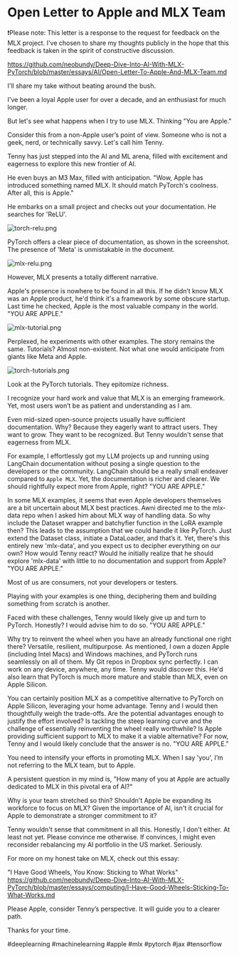# Open Letter to Apple and MLX Team

❗️Please note: This letter is a response to the request for feedback on the MLX project. I've chosen to share my thoughts publicly in the hope that this feedback is taken in the spirit of constructive discussion.

https://github.com/neobundy/Deep-Dive-Into-AI-With-MLX-PyTorch/blob/master/essays/AI/Open-Letter-To-Apple-And-MLX-Team.md

I'll share my take without beating around the bush.

I've been a loyal Apple user for over a decade, and an enthusiast for much longer.

But let's see what happens when I try to use MLX. Thinking "You are Apple."

Consider this from a non-Apple user’s point of view. Someone who is not a geek, nerd, or technically savvy. Let's call him Tenny.

Tenny has just stepped into the AI and ML arena, filled with excitement and eagerness to explore this new frontier of AI.

He even buys an M3 Max, filled with anticipation. "Wow, Apple has introduced something named MLX. It should match PyTorch's coolness. After all, this is Apple."

He embarks on a small project and checks out your documentation. He searches for 'ReLU'.

![torch-relu.png](images%2Ftorch-relu.png)

PyTorch offers a clear piece of documentation, as shown in the screenshot. The presence of 'Meta' is unmistakable in the document.

![mlx-relu.png](images%2Fmlx-relu.png)

However, MLX presents a totally different narrative.

Apple's presence is nowhere to be found in all this. If he didn’t know MLX was an Apple product, he'd think it's a framework by some obscure startup. Last time he checked, Apple is the most valuable company in the world. "YOU ARE APPLE."

![mlx-tutorial.png](images%2Fmlx-tutorial.png)

Perplexed, he experiments with other examples. The story remains the same. Tutorials? Almost non-existent. Not what one would anticipate from giants like Meta and Apple.

![torch-tutorials.png](images%2Ftorch-tutorials.png)

Look at the PyTorch tutorials. They epitomize richness.

I recognize your hard work and value that MLX is an emerging framework. Yet, most users won’t be as patient and understanding as I am.

Even mid-sized open-source projects usually have sufficient documentation. Why? Because they eagerly want to attract users. They want to grow. They want to be recognized. But Tenny wouldn't sense that eagerness from MLX.

For example, I effortlessly got my LLM projects up and running using LangChain documentation without posing a single question to the developers or the community. LangChain should be a really small endeaver compared to `Apple MLX`. Yet, the documentation is richer and clearer. We should rightfully expect more from Apple, right? "YOU ARE APPLE."

In some MLX examples, it seems that even Apple developers themselves are a bit uncertain about MLX best practices. Awni directed me to the mlx-data repo when I asked him about MLX way of handling data. So why include the Dataset wrapper and batchyfier function in the LoRA example then? This leads to the assumption that we could handle it like PyTorch. Just extend the Dataset class, initiate a DataLoader, and that’s it. Yet, there's this entirely new 'mlx-data', and you expect us to decipher everything on our own? How would Tenny react? Would he initially realize that he should explore 'mlx-data' with little to no documentation and support from Apple? "YOU ARE APPLE."

Most of us are consumers, not your developers or testers.

Playing with your examples is one thing, deciphering them and building something from scratch is another. 

Faced with these challenges, Tenny would likely give up and turn to PyTorch. Honestly? I would advise him to do so. "YOU ARE APPLE."

Why try to reinvent the wheel when you have an already functional one right there? Versatile, resilient, multipurpose. As mentioned, I own a dozen Apple (including Intel Macs) and Windows machines, and PyTorch runs seamlessly on all of them. My Git repos in Dropbox sync perfectly. I can work on any device, anywhere, any time. Tenny would discover this. He'd also learn that PyTorch is much more mature and stable than MLX, even on Apple Silicon.

You can certainly position MLX as a competitive alternative to PyTorch on Apple Silicon, leveraging your home advantage. Tenny and I would then thoughtfully weigh the trade-offs. Are the potential advantages enough to justify the effort involved? Is tackling the steep learning curve and the challenge of essentially reinventing the wheel really worthwhile? Is Apple providing sufficient support to MLX to make it a viable alternative? For now, Tenny and I would likely conclude that the answer is no. "YOU ARE APPLE."

You need to intensify your efforts in promoting MLX. When I say 'you', I’m not referring to the MLX team, but to Apple.

A persistent question in my mind is, "How many of you at Apple are actually dedicated to MLX in this pivotal era of AI?"

Why is your team stretched so thin? Shouldn't Apple be expanding its workforce to focus on MLX? Given the importance of AI, isn't it crucial for Apple to demonstrate a stronger commitment to it?

Tenny wouldn't sense that commitment in all this. Honestly, I don't either. At least not yet. Please convince me otherwise. If convinces, I might even reconsider rebalancing my AI portfolio in the US market. Seriously.

For more on my honest take on MLX, check out this essay:

"I Have Good Wheels, You Know: Sticking to What Works"
https://github.com/neobundy/Deep-Dive-Into-AI-With-MLX-PyTorch/blob/master/essays/computing/I-Have-Good-Wheels-Sticking-To-What-Works.md

Please Apple, consider Tenny’s perspective. It will guide you to a clearer path.

Thanks for your time.

#deeplearning
#machinelearning
#apple
#mlx
#pytorch
#jax
#tensorflow